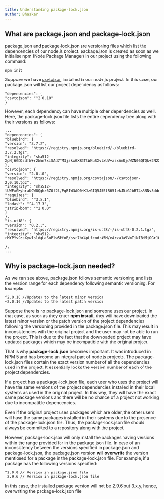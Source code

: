 ```yaml
---
title: Understanding package-lock.json
author: Bhaskar
---
```


## What are package.json and package-lock.json

package.json and package-lock.json are versioning files which list the dependencies of our node.js project. package.json is created as soon as we initialise npm (Node Package Manager) in our project using the following command:
```
npm init
```
Suppose we have [csvtojson](https://www.npmjs.com/package/csvtojson) installed in our node.js project. In this case, our package.json will list our project dependency as follows:
```
"dependencies": {
"csvtojson": "^2.0.10"
}
```

However, each dependency can have multiple other dependencies as well. Here, the package-lock.json file lists the entire dependency tree along with their versions as follows:

```
...
"dependencies": {
"bluebird": {
"version": "3.7.2",
"resolved": "https://registry.npmjs.org/bluebird/-/bluebird-3.7.2.tgz",
"integrity": "sha512-XpNj6GDQzdfW+r2Wnn7xiSAd7TM3jzkxGXBGTtWKuSXv1xUV+azxAm8jdWZN06QTQk+2N2XB9jRDkvbmQmcRtg=="
},
"csvtojson": {
"version": "2.0.10",
"resolved": "https://registry.npmjs.org/csvtojson/-/csvtojson-2.0.10.tgz",
"integrity": "sha512-lUWFxGKyhraKCW8Qghz6Z0f2l/PqB1W3AO0HKJzGIQ5JRSlR651ekJDiGJbBT4sRNNv5ddnSGVEnsxP9XRCVpQ==",
"requires": {
"bluebird": "^3.5.1",
"lodash": "^4.17.3",
"strip-bom": "^2.0.0"
}
},
"is-utf8": {
"version": "0.2.1",
"resolved": "https://registry.npmjs.org/is-utf8/-/is-utf8-0.2.1.tgz",
"integrity": "sha512-rMYPYvCzsXywIsldgLaSoPlw5PfoB/ssr7hY4pLfcodrA5M/eArza1a9VmTiNIBNMjOGr1Ow9mTyU2o69U6U9Q=="

},
...
```
## Why is package-lock.json needed?

As we can see above, package.json follows semantic versioning and lists the version range for each dependency following semantic versioning. For Example:
```
^2.0.10 //Updates to the latest minor version
~2.0.10 //Updates to the latest patch version
```
Suppose there is no package-lock.json and someone uses our project. In that case, as soon as they enter **npm install**, they will have downloaded the latest minor version or the patch version of the project dependencies following the versioning provided in the package.json file. This may result in inconsistencies with the original project and the user may not be able to run the project. This is due to the fact that the downloaded project may have updated packages which may be incompatible with the original project.

That is why **package-lock.json** becomes important. It was introduced in NPM 5 and has become an integral part of node.js projects. The package-lock.json files contain the exact version number of all the dependencies used in the project. It essentially locks the version number of each of the project dependencies. 

If a project has a package-lock.json file, each user who uses the project will have the same versions of the project dependencies installed in their local systems as used in the original project. In this way, they will have the exact same package versions and there will be no chance of a project not working due to incompatible dependencies. 

Even if the original project uses packages which are older, the other users will have the same packages installed in their systems due to the presence of the package-lock.json file. Thus, the package-lock.json file should always be committed to a repository along with the project.

However, package-lock.json will only install the packages having versions within the range provided for in the package.json file. In case of an inconsistency between the versions specified in package.json and package-lock.json, the package.json version **will overwrite** the version mentioned for a package in the package-lock.json file. For example, if a package has the following versions specified:
```
^3.0.0 // Version in package.json file
 2.9.6 // Version in package-lock.json file
```
In this case, the installed package version will not be 2.9.6 but 3.x.y, hence, overwriting the package-lock.json file.